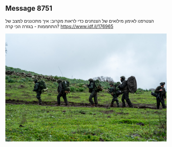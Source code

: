 ## Message 8751

הצטרפנו לאימון מילואים של הצנחנים כדי לראות מקרוב:
איך מתכוננים למצב של התחממות - בגזרה הכי קרה?
https://www.idf.il/176965

![Photo](./8751/8751_photo.jpg)
